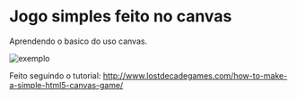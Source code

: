 # Jogo simples feito no canvas

Aprendendo o basico do uso canvas.<br>

![exemplo]()

Feito seguindo o tutorial: http://www.lostdecadegames.com/how-to-make-a-simple-html5-canvas-game/